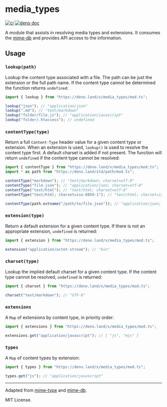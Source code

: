 # media_types

[![ci][ci badge]][ci link]
[![deno doc](https://doc.deno.land/badge.svg)](https://doc.deno.land/https/deno.land/x/media_types/mod.ts)

A module that assists in resolving media types and extensions. It consumes the
[mime-db](https://github.com/jshttp/mime-db) and provides API access to the
information.

## Usage

### `lookup(path)`

Lookup the content type associated with a file. The path can be just the
extension or the full path name. If the content type cannot be determined the
function returns `undefined`:

```ts
import { lookup } from "https://deno.land/x/media_types/mod.ts";

lookup("json"); // "application/json"
lookup(".md"); // "text/markdown"
lookup("folder/file.js"); // "application/javascript"
lookup("folder/.htaccess"); // undefined
```

### `contentType(type)`

Return a full `Content-Type` header value for a given content type or extension.
When an extension is used, `lookup()` is used to resolve the content type first.
A default charset is added if not present. The function will return `undefined`
if the content type cannot be resolved:

```ts
import { contentType } from "https://deno.land/x/media_types/mod.ts";
import * as path from "https://deno.land/std/path/mod.ts";

contentType("markdown"); // "text/markdown; charset=utf-8"
contentType("file.json"); // "application/json; charset=utf-8"
contentType("text/html"); // "text/html; charset=utf-8"
contentType("text/html; charset=iso-8859-1"); // "text/html; charset=iso-8859-1"

contentType(path.extname("/path/to/file.json")); // "application/json; charset=utf-8"
```

### `extension(type)`

Return a default extension for a given content type. If there is not an
appropriate extension, `undefined` is returned:

```ts
import { extension } from "https://deno.land/x/media_types/mod.ts";

extension("application/octet-stream"); // "bin"
```

### `charset(type)`

Lookup the implied default charset for a given content type. If the content type
cannot be resolved, `undefined` is returned:

```ts
import { charset } from "https://deno.land/x/media_types/mod.ts";

charset("text/markdown"); // "UTF-8"
```

### `extensions`

A `Map` of extensions by content type, in priority order:

```ts
import { extensions } from "https://deno.land/x/media_types/mod.ts";

extensions.get("application/javascript"); // [ "js", "mjs" ]
```

### `types`

A `Map` of content types by extension:

```ts
import { types } from "https://deno.land/x/media_types/mod.ts";

types.get("js"); // "application/javascript"
```

---

Adapted from [mime-type](https://github.com/jshttp/mime-types) and
[mime-db](https://github.com/jshttp/mime-db).

MIT License.

[ci badge]: https://github.com/oakserver/media_types/workflows/ci/badge.svg
[ci link]: https://github.com/oakserver/media_types/actions

